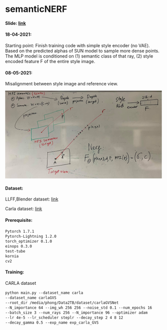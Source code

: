 # semanticNERF

#### Slide: [link](https://docs.google.com/presentation/d/1j3yNFRC8Yd_XPg7eKPdrRCBsmp2IfE-_BMG9QVAh7EY/edit?usp=sharing)

#### 18-04-2021:
Starting point: Finish training code with simple style encoder (no VAE). Based on the predicted alphas of SUN model to 
sample more dense points. The MLP model is conditioned on (1) semantic class of that ray, (2) style encoded feature F of the entire style image.  
#### 08-05-2021:
Misalignment between style image and reference view. 

![](/images/GVS_NERF.jpg "Ideas")

#### Dataset:
LLFF,Blender dataset: [link](https://drive.google.com/drive/folders/128yBriW1IG_3NJ5Rp7APSTZsJqdJdfc1)

Carla dataset: [link](https://drive.google.com/file/d/1f7zPW9U3BOOb9aZMg5YOiL_r5MFNIq2f/view)

#### Prerequisite:
```
Pytorch 1.7.1
Pytorch-Lightning 1.2.0
torch_optimizer 0.1.0 
einops 0.3.0
test-tube
kornia
cv2
```

#### Training:

CARLA dataset
```
python main.py --dataset_name carla
--dataset_name carlaGVS 
--root_dir /media/phong/Data2TB/dataset/carlaGVSNet 
--N_importance 64 --img_wh 256 256 --noise_std 0.1 --num_epochs 16 
--batch_size 3 --num_rays 256 --N_importance 96 --optimizer adam 
--lr 4e-5 --lr_scheduler steplr --decay_step 2 4 8 12 
--decay_gamma 0.5 --exp_name exp_carla_GVS
```
